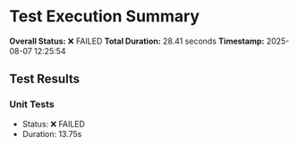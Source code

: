 # Test Execution Summary
**Overall Status:** ❌ FAILED
**Total Duration:** 28.41 seconds
**Timestamp:** 2025-08-07 12:25:54

## Test Results
### Unit Tests
- Status: ❌ FAILED
- Duration: 13.75s
